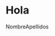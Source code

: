 <html>
  <head>
    <meta name="Author" content="José Jiménez Romero">
    <meta charset="UTF-8">
  </head>

<body>
  <h1>Hola</h1>
  
  <table>
  <tr>Nombre</tr>
  <tr>Apellidos</tr>
</table>
  
  
</body>
</html>
